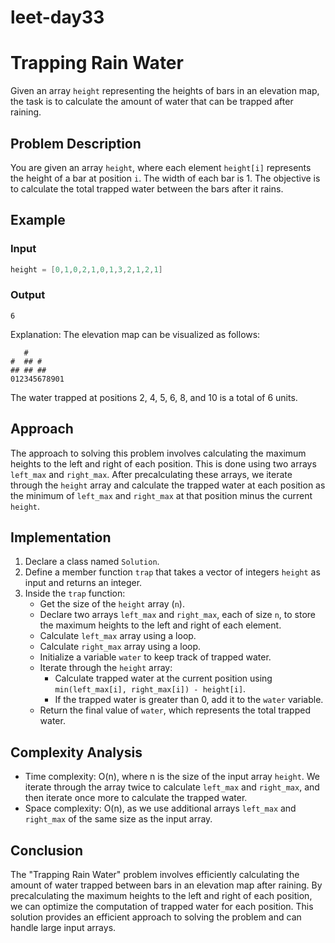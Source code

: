 # leet-day33

# Trapping Rain Water

Given an array `height` representing the heights of bars in an elevation map, the task is to calculate the amount of water that can be trapped after raining.

## Problem Description

You are given an array `height`, where each element `height[i]` represents the height of a bar at position `i`. The width of each bar is 1. The objective is to calculate the total trapped water between the bars after it rains.

## Example

### Input
```cpp
height = [0,1,0,2,1,0,1,3,2,1,2,1]
```

### Output
```
6
```

Explanation: The elevation map can be visualized as follows:

```
   #
#  ## #
## ## ##
012345678901
```

The water trapped at positions 2, 4, 5, 6, 8, and 10 is a total of 6 units.

## Approach

The approach to solving this problem involves calculating the maximum heights to the left and right of each position. This is done using two arrays `left_max` and `right_max`. After precalculating these arrays, we iterate through the `height` array and calculate the trapped water at each position as the minimum of `left_max` and `right_max` at that position minus the current `height`.

## Implementation

1. Declare a class named `Solution`.
2. Define a member function `trap` that takes a vector of integers `height` as input and returns an integer.
3. Inside the `trap` function:
   - Get the size of the `height` array (`n`).
   - Declare two arrays `left_max` and `right_max`, each of size `n`, to store the maximum heights to the left and right of each element.
   - Calculate `left_max` array using a loop.
   - Calculate `right_max` array using a loop.
   - Initialize a variable `water` to keep track of trapped water.
   - Iterate through the `height` array:
     - Calculate trapped water at the current position using `min(left_max[i], right_max[i]) - height[i]`.
     - If the trapped water is greater than 0, add it to the `water` variable.
   - Return the final value of `water`, which represents the total trapped water.

## Complexity Analysis

- Time complexity: O(n), where n is the size of the input array `height`. We iterate through the array twice to calculate `left_max` and `right_max`, and then iterate once more to calculate the trapped water.
- Space complexity: O(n), as we use additional arrays `left_max` and `right_max` of the same size as the input array.

## Conclusion

The "Trapping Rain Water" problem involves efficiently calculating the amount of water trapped between bars in an elevation map after raining. By precalculating the maximum heights to the left and right of each position, we can optimize the computation of trapped water for each position. This solution provides an efficient approach to solving the problem and can handle large input arrays.

